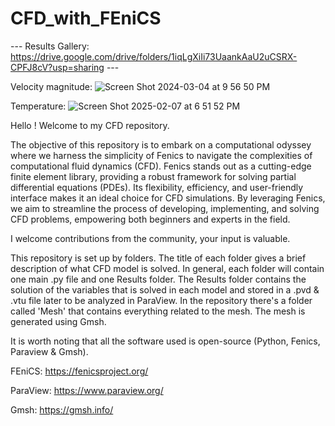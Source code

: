 # CFD_with_FEniCS

 --- Results Gallery: https://drive.google.com/drive/folders/1iqLgXiIi73UaankAaU2uCSRX-CPFJ8cV?usp=sharing ---

Velocity magnitude:
 ![Screen Shot 2024-03-04 at 9 56 50 PM](https://github.com/juliancastrillon77/CFD_with_FEniCS/assets/146413729/90bee105-f104-4750-a008-a34c76cd3723)

Temperature:
 ![Screen Shot 2025-02-07 at 6 51 52 PM](https://github.com/user-attachments/assets/61608a96-d281-41e1-9b1f-e80ecad47051)

 Hello ! Welcome to my CFD repository.
 
The objective of this repository is to embark on a computational odyssey where we harness the simplicity of Fenics to navigate the complexities of computational fluid dynamics (CFD).
Fenics stands out as a cutting-edge finite element library, providing a robust framework for solving partial differential equations (PDEs). Its flexibility, efficiency, and user-friendly interface makes it an ideal choice for CFD simulations. By leveraging Fenics, we aim to streamline the process of developing, implementing, and solving CFD problems, empowering both beginners and experts in the field.

I welcome contributions from the community, your input is valuable.

This repository is set up by folders. The title of each folder gives a brief description of what CFD model is solved. In general, each folder will contain one main .py file and one Results folder. The Results folder contains the solution of the variables that is solved in each model and stored in a .pvd & .vtu file later to be analyzed in ParaView.
In the repository there's a folder called 'Mesh' that contains everything related to the mesh. The mesh is generated using Gmsh.

It is worth noting that all the software used is open-source (Python, Fenics, Paraview & Gmsh).

FEniCS:
https://fenicsproject.org/

ParaView:
https://www.paraview.org/

Gmsh:
https://gmsh.info/
